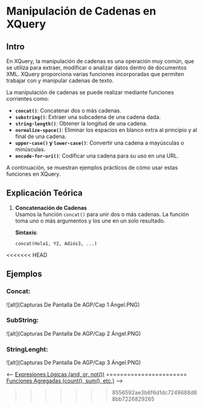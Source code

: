 # Manipulación de Cadenas en XQuery

## Intro

En XQuery, la manipulación de cadenas es una operación muy común, que se utiliza para extraer, modificar o analizar datos dentro de documentos XML. XQuery proporciona varias funciones incorporadas que permiten trabajar con y manipular cadenas de texto. 

La manipulación de cadenas se puede realizar mediante funciones corrientes como:

- **`concat()`**: Concatenar dos o más cadenas.
- **`substring()`**: Extraer una subcadena de una cadena dada.
- **`string-length()`**: Obtener la longitud de una cadena.
- **`normalize-space()`**: Eliminar los espacios en blanco extra al principio y al final de una cadena.
- **`upper-case()` y `lower-case()`**: Convertir una cadena a mayúsculas o minúsculas.
- **`encode-for-uri()`**: Codificar una cadena para su uso en una URL.

A continuación, se muestran ejemplos prácticos de cómo usar estas funciones en XQuery.

## Explicación Teórica

1. **Concatenación de Cadenas**  
   Usamos la función `concat()` para unir dos o más cadenas. La función toma uno o más argumentos y los une en un solo resultado.

   **Sintaxis**:  
   ```xquery
   concat(Hola1, Y2, Adiós3, ...)

<<<<<<< HEAD
## Ejemplos
### Concat:  
![alt](Capturas De Pantalla De AGP/Cap 1 Ángel.PNG)
### SubString: 
![alt](Capturas De Pantalla De AGP/Cap 2 Ángel.PNG)
### StringLenght: 
![alt](Capturas De Pantalla De AGP/Cap 3 Ángel.PNG)

<-- [Expresiones Lógicas (and, or, not())](./carlosHdz.md) ======================= [Funciones Agregadas (count(), sum(), etc.)](./gabriel.md) -->
>>>>>>> 8556592ae3b6f6d1dc7249688d68bb7226829265

